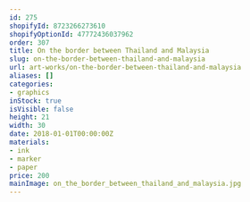 ```yaml
---
id: 275
shopifyId: 8723266273610
shopifyOptionId: 47772436037962
order: 307
title: On the border between Thailand and Malaysia
slug: on-the-border-between-thailand-and-malaysia
url: art-works/on-the-border-between-thailand-and-malaysia
aliases: []
categories:
- graphics
inStock: true
isVisible: false
height: 21
width: 30
date: 2018-01-01T00:00:00Z
materials:
- ink
- marker
- paper
price: 200
mainImage: on_the_border_between_thailand_and_malaysia.jpg
---
```

